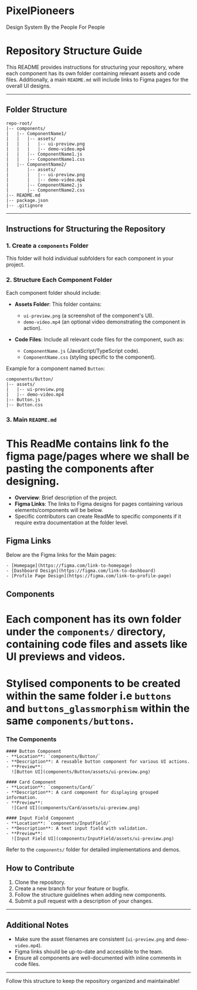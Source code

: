 # PixelPioneers
Design System By the People For People
# Repository Structure Guide

This README provides instructions for structuring your repository, where each component has its own folder containing relevant assets and code files. Additionally, a main `README.md` will include links to Figma pages for the overall UI designs.

---

## Folder Structure

```plaintext
repo-root/
|-- components/
|   |-- ComponentName1/
|   |   |-- assets/
|   |   |   |-- ui-preview.png
|   |   |   |-- demo-video.mp4
|   |   |-- ComponentName1.js
|   |   |-- ComponentName1.css
|   |-- ComponentName2/
|       |-- assets/
|       |   |-- ui-preview.png
|       |   |-- demo-video.mp4
|       |-- ComponentName2.js
|       |-- ComponentName2.css
|-- README.md
|-- package.json
|-- .gitignore
```

---

## Instructions for Structuring the Repository

### 1. **Create a `components` Folder**
This folder will hold individual subfolders for each component in your project.

### 2. **Structure Each Component Folder**
Each component folder should include:

- **Assets Folder**: This folder contains:
  - `ui-preview.png` (a screenshot of the component's UI).
  - `demo-video.mp4` (an optional video demonstrating the component in action).

- **Code Files**: Include all relevant code files for the component, such as:
  - `ComponentName.js` (JavaScript/TypeScript code).
  - `ComponentName.css` (styling specific to the component).

Example for a component named `Button`:

```plaintext
components/Button/
|-- assets/
|   |-- ui-preview.png
|   |-- demo-video.mp4
|-- Button.js
|-- Button.css
```

### 3. **Main `README.md`**
# This ReadMe contains link fo the figma page/pages where we shall be pasting the components after designing. 


- **Overview**: Brief description of the project.
- **Figma Links**: The links to Figma designs for pages containing various elements/components will be below.
- Specific contributors can create ReadMe to specific components if it require extra documentation at the folder level.

## Figma Links
Below are the Figma links for the Main pages:

```Will be listed here
- [Homepage](https://figma.com/link-to-homepage)
- [Dashboard Design](https://figma.com/link-to-dashboard)
- [Profile Page Design](https://figma.com/link-to-profile-page)
```

## Components
# Each component has its own folder under the `components/` directory, containing code files and assets like UI previews and videos.
# Stylised components to be created within the same folder i.e `buttons` and `buttons_glassmorphism` within the same `components/buttons`.

### The Components

```Examples of how every component will be listed is shown below.
#### Button Component
- **Location**: `components/Button/`
- **Description**: A reusable button component for various UI actions.
- **Preview**:
  ![Button UI](components/Button/assets/ui-preview.png)

#### Card Component
- **Location**: `components/Card/`
- **Description**: A card component for displaying grouped information.
- **Preview**:
  ![Card UI](components/Card/assets/ui-preview.png)

#### Input Field Component
- **Location**: `components/InputField/`
- **Description**: A text input field with validation.
- **Preview**:
  ![Input Field UI](components/InputField/assets/ui-preview.png)
```

Refer to the `components/` folder for detailed implementations and demos.

## How to Contribute
1. Clone the repository.
2. Create a new branch for your feature or bugfix.
3. Follow the structure guidelines when adding new components.
4. Submit a pull request with a description of your changes.


---

## Additional Notes
- Make sure the asset filenames are consistent (`ui-preview.png` and `demo-video.mp4`).
- Figma links should be up-to-date and accessible to the team.
- Ensure all components are well-documented with inline comments in code files.

---

Follow this structure to keep the repository organized and maintainable!
